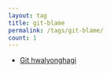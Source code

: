 ```yaml
---
layout: tag
title: git-blame
permalink: /tags/git-blame/
count: 1
---
```


- [Git hwalyonghagi](https://khbrst.github.io/dev/handy-git/)
